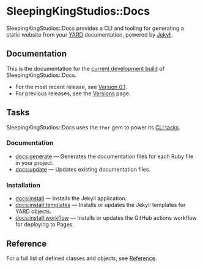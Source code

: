 ---
---

# SleepingKingStudios::Docs

SleepingKingStudios::Docs provides a CLI and tooling for generating a static website from your [YARD](https://rubydoc.info/gems/yard/file/README.md) documentation, powered by [Jekyll](https://jekyllrb.com/).

## Documentation

This is the documentation for the [current development build](https://github.com/sleepingkingstudios/sleeping_king_studios-docs) of SleepingKingStudios::Docs.

- For the most recent release, see [Version 0.1]({{site.baseurl}}/versions/0.1).
- For previous releases, see the [Versions]({{site.baseurl}}/versions) page.

## Tasks

SleepingKingStudios::Docs uses the `thor` gem to power its [CLI tasks]({{site.baseurl}}/tasks).

### Documentation

- [docs:generate]({{site.baseurl}}/tasks#docs-generate) &mdash; Generates the documentation files for each Ruby file in your project.
- [docs:update]({{site.baseurl}}/tasks#docs-update) &mdash; Updates existing documentation files.

### Installation

- [docs:install]({{site.baseurl}}/tasks#docs-install) &mdash; Installs the Jekyll application.
- [docs:install:templates]({{site.baseurl}}/tasks#docs-install-templates) &mdash; Installs or updates the Jekyll templates for YARD objects.
- [docs:install:workflow]({{site.baseurl}}/tasks#docs-install-workflow) &mdash; Installs or updates the GitHub actions workflow for deploying to Pages.

## Reference

For a full list of defined classes and objects, see [Reference](./reference).
